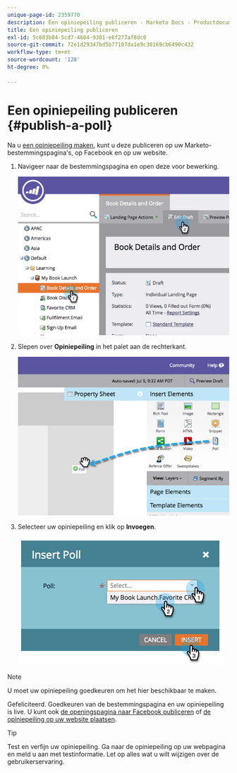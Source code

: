 ```yaml
---
unique-page-id: 2359770
description: Een opiniepeiling publiceren - Marketo Docs - Productdocumentatie
title: Een opiniepeiling publiceren
exl-id: 5c603b84-5cd7-4604-9301-e6f277af8dc0
source-git-commit: 72e1d29347bd5b77107da1e9c30169cb6490c432
workflow-type: tm+mt
source-wordcount: '128'
ht-degree: 0%

---
```


# Een opiniepeiling publiceren {#publish-a-poll}

Na u [een opiniepeiling maken](/help/marketo/product-docs/demand-generation/social/creating-a-poll/create-a-poll.md), kunt u deze publiceren op uw Marketo-bestemmingspagina&#39;s, op Facebook en op uw website.

1. Navigeer naar de bestemmingspagina en open deze voor bewerking.

   ![](assets/image2014-9-19-10-3a45-3a23.png)

1. Slepen over **Opiniepeiling** in het palet aan de rechterkant.

   ![](assets/image2014-9-19-10-3a45-3a50.png)

1. Selecteer uw opiniepeiling en klik op **Invoegen**.

   ![](assets/image2014-9-19-10-3a45-3a58.png)

>[!NOTE]
>
>U moet uw opiniepeiling goedkeuren om het hier beschikbaar te maken.

Gefeliciteerd.  Goedkeuren van de bestemmingspagina en uw opiniepeiling is live. U kunt ook [de openingspagina naar Facebook publiceren](/help/marketo/product-docs/demand-generation/facebook/publish-landing-pages-to-facebook.md) of [de opiniepeiling op uw website plaatsen](/help/marketo/product-docs/demand-generation/social/social-functions/deploy-social-on-your-website.md).

>[!TIP]
>
>Test en verfijn uw opiniepeiling. Ga naar de opiniepeiling op uw webpagina en meld u aan met testinformatie. Let op alles wat u wilt wijzigen over de gebruikerservaring.

